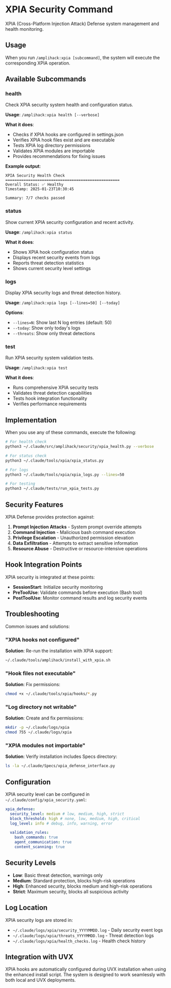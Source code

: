 # XPIA Security Command

XPIA (Cross-Platform Injection Attack) Defense system management and health monitoring.

## Usage

When you run `/amplihack:xpia [subcommand]`, the system will execute the corresponding XPIA operation.

## Available Subcommands

### health

Check XPIA security system health and configuration status.

**Usage**: `/amplihack:xpia health [--verbose]`

**What it does**:

- Checks if XPIA hooks are configured in settings.json
- Verifies XPIA hook files exist and are executable
- Tests XPIA log directory permissions
- Validates XPIA modules are importable
- Provides recommendations for fixing issues

**Example output**:

```
XPIA Security Health Check
==================================================
Overall Status: ✅ Healthy
Timestamp: 2025-01-23T10:30:45

Summary: 7/7 checks passed
```

### status

Show current XPIA security configuration and recent activity.

**Usage**: `/amplihack:xpia status`

**What it does**:

- Shows XPIA hook configuration status
- Displays recent security events from logs
- Reports threat detection statistics
- Shows current security level settings

### logs

Display XPIA security logs and threat detection history.

**Usage**: `/amplihack:xpia logs [--lines=50] [--today]`

**Options**:

- `--lines=N`: Show last N log entries (default: 50)
- `--today`: Show only today's logs
- `--threats`: Show only threat detections

### test

Run XPIA security system validation tests.

**Usage**: `/amplihack:xpia test`

**What it does**:

- Runs comprehensive XPIA security tests
- Validates threat detection capabilities
- Tests hook integration functionality
- Verifies performance requirements

## Implementation

When you use any of these commands, execute the following:

```bash
# For health check
python3 ~/.claude/src/amplihack/security/xpia_health.py --verbose

# For status check
python3 ~/.claude/tools/xpia/xpia_status.py

# For logs
python3 ~/.claude/tools/xpia/xpia_logs.py --lines=50

# For testing
python3 ~/.claude/tests/run_xpia_tests.py
```

## Security Features

XPIA Defense provides protection against:

1. **Prompt Injection Attacks** - System prompt override attempts
2. **Command Injection** - Malicious bash command execution
3. **Privilege Escalation** - Unauthorized permission elevation
4. **Data Exfiltration** - Attempts to extract sensitive information
5. **Resource Abuse** - Destructive or resource-intensive operations

## Hook Integration Points

XPIA security is integrated at these points:

- **SessionStart**: Initialize security monitoring
- **PreToolUse**: Validate commands before execution (Bash tool)
- **PostToolUse**: Monitor command results and log security events

## Troubleshooting

Common issues and solutions:

### "XPIA hooks not configured"

**Solution**: Re-run the installation with XPIA support:

```bash
~/.claude/tools/amplihack/install_with_xpia.sh
```

### "Hook files not executable"

**Solution**: Fix permissions:

```bash
chmod +x ~/.claude/tools/xpia/hooks/*.py
```

### "Log directory not writable"

**Solution**: Create and fix permissions:

```bash
mkdir -p ~/.claude/logs/xpia
chmod 755 ~/.claude/logs/xpia
```

### "XPIA modules not importable"

**Solution**: Verify installation includes Specs directory:

```bash
ls -la ~/.claude/Specs/xpia_defense_interface.py
```

## Configuration

XPIA security level can be configured in `~/.claude/config/xpia_security.yaml`:

```yaml
xpia_defense:
  security_level: medium # low, medium, high, strict
  block_threshold: high # none, low, medium, high, critical
  log_level: info # debug, info, warning, error

  validation_rules:
    bash_commands: true
    agent_communication: true
    content_scanning: true
```

## Security Levels

- **Low**: Basic threat detection, warnings only
- **Medium**: Standard protection, blocks high-risk operations
- **High**: Enhanced security, blocks medium and high-risk operations
- **Strict**: Maximum security, blocks all suspicious activity

## Log Location

XPIA security logs are stored in:

- `~/.claude/logs/xpia/security_YYYYMMDD.log` - Daily security event logs
- `~/.claude/logs/xpia/threats_YYYYMMDD.log` - Threat detection logs
- `~/.claude/logs/xpia/health_checks.log` - Health check history

## Integration with UVX

XPIA hooks are automatically configured during UVX installation when using the enhanced install script. The system is designed to work seamlessly with both local and UVX deployments.

